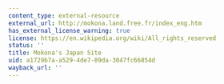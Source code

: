 ```yaml
---
content_type: external-resource
external_url: http://mokona.land.free.fr/index_eng.htm
has_external_license_warning: true
license: https://en.wikipedia.org/wiki/All_rights_reserved
status: ''
title: Mokona's Japan Site
uid: a1729b7a-a529-4de7-89da-3047fc66854d
wayback_url: ''
---
```

